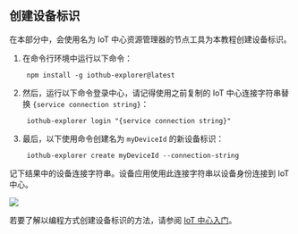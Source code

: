 ## 创建设备标识
在本部分中，会使用名为 IoT 中心资源管理器的节点工具为本教程创建设备标识。

1. 在命令行环境中运行以下命令：

        npm install -g iothub-explorer@latest

2. 然后，运行以下命令登录中心，请记得使用之前复制的 IoT 中心连接字符串替换 `{service connection string}`：

        iothub-explorer login "{service connection string}"

3. 最后，以下使用命令创建名为 `myDeviceId` 的新设备标识：

        iothub-explorer create myDeviceId --connection-string

记下结果中的设备连接字符串。设备应用使用此连接字符串以设备身份连接到 IoT 中心。

![][img-identity]  

若要了解以编程方式创建设备标识的方法，请参阅 [IoT 中心入门][lnk-getstarted]。

<!-- images and links -->

[img-identity]: ./media/iot-hub-get-started-create-device-identity/devidentity.png

[iot-hub-explorer]: https://github.com/Azure/azure-iot-sdks/tree/master/tools/iothub-explorer

[lnk-getstarted]: ../articles/iot-hub/iot-hub-csharp-csharp-getstarted.md

<!---HONumber=Mooncake_1212_2016-->